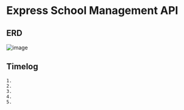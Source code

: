 # Express School Management API

## ERD

![image](https://user-images.githubusercontent.com/72588010/146863888-7bd9411f-1aa0-4691-89c7-feecba4a87c0.png)

## Timelog

    1.
    2.
    3.
    4.
    5.
